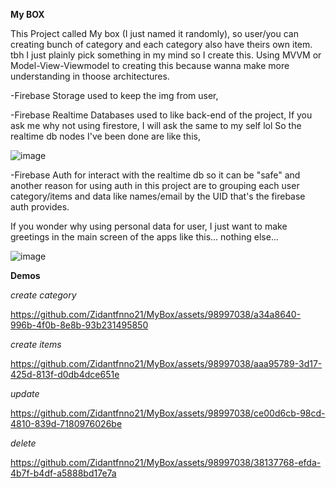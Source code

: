 **My BOX**

This Project called My box (I just named it randomly), so user/you can creating bunch of category and each category also have theirs own item. tbh I just plainly pick something in my mind so I create this. Using MVVM or Model-View-Viewmodel to creating this because wanna make more understanding in thoose architectures.

-Firebase Storage used to keep the img from user,

-Firebase Realtime Databases used to like back-end of the project, If you ask me why not using firestore, I will ask the same to my self lol
So the realtime db nodes I've been done are like this,

![image](https://github.com/Zidantfnno21/MyBox/assets/98997038/bf4edf5c-a8d7-4b36-9032-1d3b5d2f4f0f)

-Firebase Auth for interact with the realtime db so it can be "safe" and another reason for using auth in this project are to grouping each user category/items and data like names/email by the UID that's the firebase auth provides.

If you wonder why using personal data for user, I just want to make greetings in the main screen of the apps like this... nothing else...

![image](https://github.com/Zidantfnno21/MyBox/assets/98997038/62142372-2530-4f49-b01d-5115b3ed7fea)


**Demos**

_create category_

https://github.com/Zidantfnno21/MyBox/assets/98997038/a34a8640-996b-4f0b-8e8b-93b231495850

_create items_

https://github.com/Zidantfnno21/MyBox/assets/98997038/aaa95789-3d17-425d-813f-d0db4dce651e

_update_

https://github.com/Zidantfnno21/MyBox/assets/98997038/ce00d6cb-98cd-4810-839d-7180976026be

_delete_

https://github.com/Zidantfnno21/MyBox/assets/98997038/38137768-efda-4b7f-b4df-a5888bd17e7a

